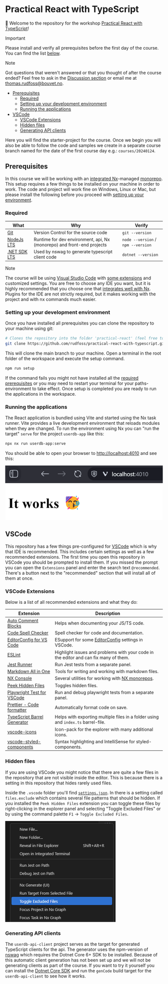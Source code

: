 <h1>Practical React with TypeScript</h1>

👋 Welcome to the repository for the workshop [Practical React with TypeScript](https://www.bouvet.no/kurs/kategorier/utvikling-for-web-og-mobil/workshop-praktisk-react-med-typescript)!

> [!IMPORTANT]
> Please install and verify all prerequisites before the first day of the course. You can find the list [below](#prerequisites).

> [!NOTE]
> Got questions that weren't answered or that you thought of after the course ended? Feel free to ask in the [Discussion section](https://github.com/rudfoss/practical-react-with-typescript/discussions/categories/q-a) or email me at thomas.rudfoss@bouvet.no.

- [Prerequisites](#prerequisites)
  - [Required](#required)
  - [Setting up your development environment](#setting-up-your-development-environment)
  - [Running the applications](#running-the-applications)
- [VSCode](#vscode)
  - [VSCode Extensions](#vscode-extensions)
  - [Hidden files](#hidden-files)
  - [Generating API clients](#generating-api-clients)

Here you will find the starter-project for the course. Once we begin you will also be able to follow the code and samples we create in a separate course branch named for the date of the first course day e.g.: `courses/20240124`.

## Prerequisites

In this course we will be working with an [integrated Nx](https://nx.dev/)-managed [monorepo](https://monorepo.tools/). This setup requires a few things to be installed on your machine in order to work. The code and project will work fine on Windows, Linux or Mac, but please install the following before you proceed with [setting up your environment](#setting-up-your-environment).

### Required

| What                                                         | Why                                                                    | Verify                             |
| ------------------------------------------------------------ | ---------------------------------------------------------------------- | ---------------------------------- |
| [Git](https://git-scm.com/downloads)                         | Version Control for the source code                                    | `git --version`                    |
| [NodeJs LTS](https://nodejs.org/en/download/package-manager) | Runtime for dev environment, api, Nx (monorepo) and front-end projects | `node --version` / `npm --version` |
| [.NET SDK LTS](https://dotnet.microsoft.com/en-us/download)  | Used by nswag to generate typescript client code                       | `dotnet --version`                 |

> [!NOTE]
> The course will be using [Visual Studio Code](https://code.visualstudio.com) with [some extensions](#vscode-extensions) and customized settings. You are free to choose any IDE you want, but it is highly recommended that you choose one that [integrates well with Nx](https://nx.dev/core-features/integrate-with-editors). Plugins for the IDE are not strictly required, but it makes working with the project and with nx commands much easier.

### Setting up your development environment

Once you have installed all prerequisites you can clone the repository to your machine using git:

```bash
# Clones the repository into the folder 'practical-react' (feel free to change the name if you want)
git clone https://github.com/rudfoss/practical-react-with-typescript.git practical-react
```

This will clone the main branch to your machine. Open a terminal in the root folder of the workspace and execute the setup command.

```bash
npm run setup
```

If the command fails you might not have installed all the [required prerequisites](#prerequisites) or you may need to restart your terminal for your paths-environment to take effect. Once setup is completed you are ready to run the applications in the workspace.

### Running the applications

The React application is bundled using Vite and started using the Nx task runner. Vite provides a live development environment that reloads modules when they are changed. To run the environment using Nx you can "run the target" `serve` for the project `userdb-app` like this:

```bash
npx nx run userdb-app:serve
```

You should be able to open your browser to [http://localhost:4010](http://localhost:4010) and see this:

![React application works](docs/react-application-works.png)

## VSCode

This repository has a few things pre-configured for [VSCode](https://code.visualstudio.com) which is why that IDE is recommended. This includes certain settings as well as a few recommended extensions. The first time you open this repository in VSCode you should be prompted to install them. If you missed the prompt you can open the `Extensions` panel and enter the search text `@recommended`. There's a button next to the "recommended" section that will install all of them at once.

### VSCode Extensions

Below is a list of all recommended extensions and what they do:

| Extension                                                                                     | Description                                                                               |
| --------------------------------------------------------------------------------------------- | ----------------------------------------------------------------------------------------- |
| [Auto Comment Blocks](vscode:extension/kevinkyang.auto-comment-blocks)                        | Helps when documenting your JS/TS code.                                                   |
| [Code Spell Checker](vscode:extension/streetsidesoftware.code-spell-checker)                  | Spell checker for code and documentation.                                                 |
| [EditorConfig for VS Code](vscode:extension/editorconfig.editorconfig)                        | ESupport for some [EditorConfig](https://editorconfig.org/) settings in VSCode.           |
| [ESLint](vscode:extension/dbaeumer.vscode-eslint)                                             | Highlight issues and problems with your code in the editor and can fix many of them.      |
| [Jest Runner](vscode:extension/firsttris.vscode-jest-runner)                                  | Run Jest tests from a separate panel.                                                     |
| [Markdown All in One](vscode:extension/yzhang.markdown-all-in-one)                            | Tools for writing and working with markdown files.                                        |
| [NX Console](vscode:extension/nrwl.angular-console)                                           | Several utilities for working with [NX monorepos](https://nx.dev/getting-started/why-nx). |
| [Peek Hidden Files](vscode:extension/adrianwilczynski.toggle-hidden)                          | Toggles hidden files.                                                                     |
| [Playwright Test for VSCode](vscode:extension/ms-playwright.playwright)                       | Run and debug playwright tests from a separate panel.                                     |
| [Prettier - Code formatter](vscode:extension/esbenp.prettier-vscode)                          | Automatically format code on save.                                                        |
| [TypeScript Barrel Generator](vscode:extension/eliostruyf.vscode-typescript-exportallmodules) | Helps with exporting multiple files in a folder using and `index.ts` barrel-file.         |
| [vscode-icons](vscode:extension/vscode-icons-team.vscode-icons)                               | Icon-pack for the explorer with many additional icons.                                    |
| [vscode-styled-components](vscode:extension/styled-components.vscode-styled-components)       | Syntax highlighting and IntelliSense for styled-components.                               |

### Hidden files

If you are using VSCode you might notice that there are quite a few files in the repository that are not visible inside the editor. This is because there is a setting in this repository that hides rarely used files.

Inside the `.vscode` folder you'll find [`settings.json`](./.vscode/settings.json). In there is a setting called `files.exclude` which contains several file patterns that should be hidden. If you installed the `Peek Hidden Files` extension you can toggle these files by right-clicking in the explorer panel and selecting "Toggle Excluded Files" or by using the command palette `F1` -> `Toggle Excluded Files`.

![Toggle excluded files](docs/toggle-excluded-files.png)

### Generating API clients

The `userdb-api-client` project serves as the target for generated TypeScript clients for the api. The generator uses the npm-version of [nswag](https://github.com/RicoSuter/NSwag) which requires the Dotnet Core 6+ SDK to be installed. Because of this automatic client generation has not been set up and we will not be generating clients as part of the course. If you want to try it yourself you can install the [Dotnet Core SDK](https://dotnet.microsoft.com/en-us/download) and run the `genCode` build target for the `userdb-api-client` to see how it works.
